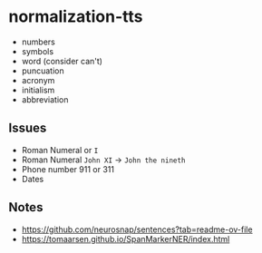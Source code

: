 # normalization-tts
- numbers
- symbols
- word (consider can't)
- puncuation
- acronym
- initialism
- abbreviation


## Issues
- Roman Numeral or `I`
- Roman Numeral `John XI` -> `John the nineth`
- Phone number 911 or 311
- Dates

## Notes
- https://github.com/neurosnap/sentences?tab=readme-ov-file
- https://tomaarsen.github.io/SpanMarkerNER/index.html